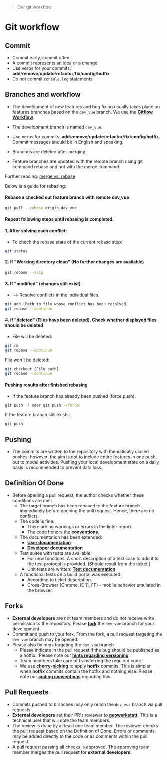 >Our git workflow.

# Git workflow

## Commit

* Commit early, commit often
* A commit represents an idea or a change
* Use verbs for your commits: **add**/**remove**/**update**/**refactor**/**fix**/**config**/**hotfix**
* Do not commit `console.log` statements

## Branches and workflow

* The development of new features and bug fixing usually takes place on features branches based on the `dev_vue` branch. We use the **[Gitflow Workflow](https://www.atlassian.com/git/tutorials/comparing-workflows#gitflow-workflow)**.
* The development branch is named `dev_vue`.
* Use verbs for commits: **add**/**remove**/**update**/**refactor**/**fix**/**config**/**hotfix**. Commit messages should be in English and speaking.
* Branches are deleted after merging.

* Feature branches are updated with the remote branch using git command rebase and not with the merge command.

Further reading: [merge vs. rebase](https://www.atlassian.com/git/tutorials/merging-vs-rebasing)

Below is a guide for rebasing:


#### Rebase a checked out feature branch with remote dev_vue
```BASH
git pull --rebase origin dev_vue
```

#### Repeat following steps until rebasing is completed:
#### 1. After solving each conflict:
- To check the rebase state of the current rebase step:
```BASH
git status
```

#### 2. If "Working directory clean" (No further changes are available)
```BASH
git rebase --skip
```

#### 3. If "modified" (changes still exist)
- --> Resolve conflicts in the individual files.
```BASH
git add [Path to file whose conflict has been resolved]
git rebase --continue
```

#### 4. If "deleted" (Files have been deleted). Check whether displayed files should be deleted
- File will be deleted:
```BASH
git rm
git rebase --continue
```
File won't be deleted:
```BASH
git checkout [File path]
git rebase --continue
```

#### Pushing results after finished rebasing
- If the feature branch has already been pushed (force push):
```BASH
git push -f oder git push --force
```
If the feature branch still exists:
```BASH
git push
```

## Pushing

* The commits are written to the repository with thematically closed pushes; however, the aim is not to include entire features in one push, but to model activities. Pushing your local development state on a daily basis is recommended to prevent data loss.

## Definition Of Done

* Before opening a pull request, the author checks whether these conditions are met:
    - The target branch has been rebased to the feature branch immediately before opening the pull request. Hence, there are no conflicts.
    - The code is fine:
        - There are no warnings or errors in the linter report.
        - The code honors the **[conventions](codingConventions.md)**.
    - The documentation has been extended:
        - **[User documentation](../../User/About.md)**
        - **[Developer documentation](../About.md)**
    - Test suites with tests are available:
        - For new functions: A short description of a test case to add it to the test protocol is provided. (Should result from the ticket.)
        - Unit tests are written: **[Test documentation](../Testing/unitTestVue.md)**
    - A functional tests on a build portal was executed:
        - According to ticket description.
        - Cross-Browser (Chrome, IE 11, FF) - mobile behavior emulated in the browser.

## Forks

* **External developers** are not team members and do not receive write permission to the repository. Please **[fork](https://bitbucket.org/geowerkstatt-hamburg/masterportal/fork)** the `dev_vue` branch for your development.
* Commit and push to your fork. From the fork, a pull request targeting the `dev_vue` branch may be opened.
* Please also fix bugs targeting the `dev_vue` branch
    - Please indicate in the pull request if the bug should be published as a hotfix.. Please note our **[hints regarding versioning](versioning.md)**.
    - Team members take care of transferring the required code.
    - We use **[cherry-picking](https://git-scm.com/docs/git-cherry-pick)** to apply **hotfix** commits. This is simpler when **hotfix** commits contain the hotfix and nothing else. Please note our **[coding conventions](codingConventions.md)** regarding this.

## Pull Requests

* Commits pushed to branches may only reach the `dev_vue` branch via pull requests.
* **External developers** set their PR's reviewer to **[geowerkstatt](https://bitbucket.org/geowerkstatt)**. This is a technical user that will note the team members.
* The review is done by at least one team member. The reviewer checks the pull request based on the Definition of Done. Errors or comments may be added directly to the code or as comments within the pull request.
* A pull request passing all checks is approved. The approving team member merges the pull request for **external developers**.
